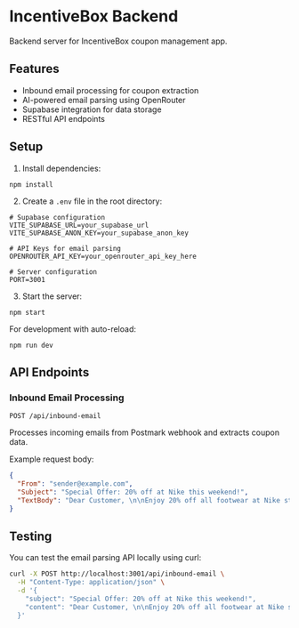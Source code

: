 # IncentiveBox Backend

Backend server for IncentiveBox coupon management app.

## Features

- Inbound email processing for coupon extraction
- AI-powered email parsing using OpenRouter
- Supabase integration for data storage
- RESTful API endpoints

## Setup

1. Install dependencies:
```
npm install
```

2. Create a `.env` file in the root directory:
```
# Supabase configuration
VITE_SUPABASE_URL=your_supabase_url
VITE_SUPABASE_ANON_KEY=your_supabase_anon_key

# API Keys for email parsing
OPENROUTER_API_KEY=your_openrouter_api_key_here

# Server configuration
PORT=3001
```

3. Start the server:
```
npm start
```

For development with auto-reload:
```
npm run dev
```

## API Endpoints

### Inbound Email Processing

```
POST /api/inbound-email
```

Processes incoming emails from Postmark webhook and extracts coupon data.

Example request body:
```json
{
  "From": "sender@example.com",
  "Subject": "Special Offer: 20% off at Nike this weekend!",
  "TextBody": "Dear Customer, \n\nEnjoy 20% off all footwear at Nike stores and online. Use code SHOES20 at checkout. Valid until December 31, 2023. \n\nTerms: Cannot be combined with other offers. Excludes limited editions. \n\nShop now at nike.com/sale \n\nThanks, \nThe Nike Team"
}
```

## Testing

You can test the email parsing API locally using curl:

```bash
curl -X POST http://localhost:3001/api/inbound-email \
  -H "Content-Type: application/json" \
  -d '{
    "subject": "Special Offer: 20% off at Nike this weekend!",
    "content": "Dear Customer, \n\nEnjoy 20% off all footwear at Nike stores and online. Use code SHOES20 at checkout. Valid until December 31, 2023. \n\nTerms: Cannot be combined with other offers. Excludes limited editions. \n\nShop now at nike.com/sale \n\nThanks, \nThe Nike Team"
  }'
```